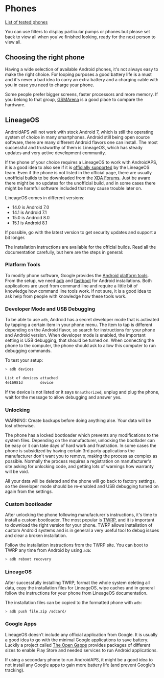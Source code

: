 # Phones

[List of tested phones](https://docs.google.com/spreadsheets/d/1gZAsN6f0gv6tkgy9EBsYl0BQNhna0RDqA9QGycAqCQc/edit#gid=698881435)

You can use filters to display particular pumps or phones but please set back to
view all when you've finished looking, ready for the next person to view all.

## Choosing the right phone

Having a wide selection of available Android phones, it's not always easy to
make the right choice. For looping purposes a good battery life is a must and
it's never a bad idea to carry an extra battery and a charging cable with you in
case you need to charge your phone.

Some people prefer bigger screens, faster processors and more memory. If
you belong to that group, [GSMArena](https://www.gsmarena.com/) is a good place
to compare the hardware.

## LineageOS

AndroidAPS will not work with stock Android 7, which is still the operating
system of choice in many smartphones. Android still being open source software,
there are many different Android flavors one can install. The most successful
and trustworthy of them is LineageOS, which has steady updates and very active
development community.

If the phone of your choice requires a LineageOS to work with AndroidAPS, it is
a good idea to also see if it is [officially
supported](https://download.lineageos.org/) by the LineageOS team. Even if the
phone is not listed in the official page, there are usually unofficial builds to
be downloaded from the [XDA Forums](https://forum.xda-developers.com/). Just be
aware there might be no updates for the unofficial build, and in some cases
there might be harmful software included that may cause trouble later on.

LineageOS comes in different versions:

* 14.0 is Android 7.0
* 14.1 is Android 7.1
* 15.0 is Android 8.0
* 15.1 is Android 8.1

If possible, go with the latest version to get security updates and support a bit
longer.

The installation instructions are available for the official builds. Read all
the documentation carefully, but here are the steps in general:

### Platform Tools

To modify phone software, Google provides the [Android platform
tools](https://developer.android.com/studio/releases/platform-tools). From the
setup, we need [adb](https://developer.android.com/studio/command-line/adb) and
[fastboot](https://elinux.org/Android_Fastboot) for Android installations. Both
applications are used from command line and require a little bit of knowledge
how command line tools work. If not sure, it is a good idea to ask help from
people with knowledge how these tools work.

### Developer Mode and USB Debugging

To be able to use `adb`, Android has a secret developer mode that is activated
by tapping a certain item in your phone menu. The item to tap is different
depending on the Android flavor, so search for instructions for your phone and
Android version. When developer mode is enabled, the important setting is USB
debugging, that should be turned on. When connecting the phone to the
computer, the phone should ask to allow this computer to run debugging commands.

To test your setup:

```bash
> adb devices

List of devices attached
4e16981d        device
```

If the device is not listed or it says `Unauthorized`, unplug and plug the
phone, wait for the message to allow debugging and answer yes.

### Unlocking

WARNING: Create backups before doing anything alse. Your data will be lost
otherwise.

The phone has a locked bootloader which prevents any modifications to the system
files. Depending on the manufacturer, unlocking the bootlader can be easy or it
can take days of hard work and frustration. In some cases the phone is
subsidized by having certain 3rd party applications the manufacturer don't want
you to remove, making the process as complex as possible. Normally the
process requires a registration on manufacturer's site asking for unlocking
code, and getting lots of warnings how warranty will be void.

All your data will be deleted and the phone will go back to factory settings, so
the developer mode should be re-enabled and USB debugging turned on again from
the settings.

### Custom bootloader

After unlocking the phone following manufacturer's instructions, it's time to
install a custom bootloader. The most popular is [TWRP](https://twrp.me/),
and it is important to download the right version for your phone. TWRP allows
installation of custom Android systems and is in general a very useful tool to
debug issues and clear a broken installation.

Follow the installation instructions from the TWRP site. You can boot to TWRP
any time from Android by using `adb`:

```bash
> adb reboot recovery
```

### LineageOS

After successfully installing TWRP, format the whole system deleting all data,
copy the installation files for LineageOS, wipe caches and in general follow the
instructions for your phone from LineageOS documentation.

The installation files can be copied to the formatted phone with `adb`:

```bash
> adb push file.zip /sdcard/
```

### Google Apps

LineageOS doesn't include any official application from Google. It is usually a
good idea to go with the minimal Google applications to save battery.
Luckily a project called [The Open Gapps](https://opengapps.org/) provides
packages of different sizes to enable Play Store and needed services to run
Android applications.

If using a secondary phone to run AndroidAPS, it might be a good idea to not
install any Google apps to gain more battery life (and prevent Google's tracking).
